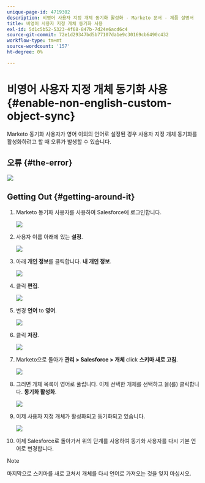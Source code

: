 ```yaml
---
unique-page-id: 4719302
description: 비영어 사용자 지정 개체 동기화 활성화 - Marketo 문서 - 제품 설명서
title: 비영어 사용자 지정 개체 동기화 사용
exl-id: 5d1c5b52-5323-4f68-847b-7d24e6acd6c4
source-git-commit: 72e1d29347bd5b77107da1e9c30169cb6490c432
workflow-type: tm+mt
source-wordcount: '157'
ht-degree: 0%

---
```


# 비영어 사용자 지정 개체 동기화 사용 {#enable-non-english-custom-object-sync}

Marketo 동기화 사용자가 영어 이외의 언어로 설정된 경우 사용자 지정 개체 동기화를 활성화하려고 할 때 오류가 발생할 수 있습니다.

## 오류 {#the-error}

![](assets/image2014-12-10-13-3a17-3a51.png)

## Getting Out {#getting-around-it}

1. Marketo 동기화 사용자를 사용하여 Salesforce에 로그인합니다.

   ![](assets/image2014-12-10-13-3a18-3a1.png)

1. 사용자 이름 아래에 있는 **설정**.

   ![](assets/image2014-12-10-13-3a18-3a11.png)

1. 아래 **개인 정보**&#x200B;를 클릭합니다. **내 개인 정보**.

   ![](assets/image2014-12-10-13-3a18-3a22.png)

1. 클릭 **편집**.

   ![](assets/image2014-12-10-13-3a18-3a32.png)

1. 변경 **언어** to **영어**.

   ![](assets/image2014-12-10-13-3a18-3a45.png)

1. 클릭 **저장**.

   ![](assets/image2014-12-10-13-3a18-3a55.png)

1. Marketo으로 돌아가 **관리 > Salesforce > 개체** click **스키마 새로 고침**.

   ![](assets/image2014-12-10-13-3a19-3a6.png)

1. 그러면 개체 목록이 영어로 풀립니다. 이제 선택한 개체를 선택하고 을(를) 클릭합니다. **동기화 활성화**.

   ![](assets/image2014-12-10-13-3a19-3a16.png)

1. 이제 사용자 지정 개체가 활성화되고 동기화되고 있습니다.

   ![](assets/image2014-12-10-13-3a19-3a26.png)

1. 이제 Salesforce로 돌아가서 위의 단계를 사용하여 동기화 사용자를 다시 기본 언어로 변경합니다.

>[!NOTE]
>
>마지막으로 스키마를 새로 고쳐서 개체를 다시 언어로 가져오는 것을 잊지 마십시오.
